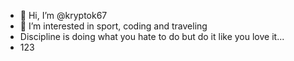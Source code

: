 - 👋 Hi, I’m @kryptok67
- 👀 I’m interested in sport, coding and traveling 
- Discipline is doing what you hate to do but do it like you love it...
- 123


<!---
kryptok67/kryptok67 is a ✨ special ✨ repository because its `README.md` (this file) appears on your GitHub profile.
You can click the Preview link to take a look at your changes.
--->
